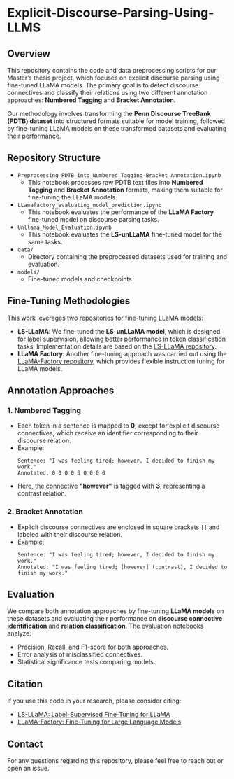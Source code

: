 # Explicit-Discourse-Parsing-Using-LLMS
## Overview
This repository contains the code and data preprocessing scripts for our Master’s thesis project, which focuses on explicit discourse parsing using fine-tuned LLaMA models. The primary goal is to detect discourse connectives and classify their relations using two different annotation approaches: **Numbered Tagging** and **Bracket Annotation**.

Our methodology involves transforming the **Penn Discourse TreeBank (PDTB) dataset** into structured formats suitable for model training, followed by fine-tuning LLaMA models on these transformed datasets and evaluating their performance.

## Repository Structure
- `Preprocessing_PDTB_into_Numbered_Tagging-Bracket_Annotation.ipynb`  
  - This notebook processes raw PDTB text files into **Numbered Tagging** and **Bracket Annotation** formats, making them suitable for fine-tuning the LLaMA models.
- `LLamafactory_evaluating_model_prediction.ipynb`  
  - This notebook evaluates the performance of the **LLaMA Factory** fine-tuned model on discourse parsing tasks.
- `Unllama_Model_Evaluation.ipynb`  
  - This notebook evaluates the **LS-unLLaMA** fine-tuned model for the same tasks.
- `data/`  
  - Directory containing the preprocessed datasets used for training and evaluation.
- `models/`  
  - Fine-tuned models and checkpoints.

## Fine-Tuning Methodologies
This work leverages two repositories for fine-tuning LLaMA models:
- **LS-LLaMA**: We fine-tuned the **LS-unLLaMA model**, which is designed for label supervision, allowing better performance in token classification tasks. Implementation details are based on the [LS-LLaMA repository](https://github.com/4AI/LS-LLaMA/tree/main).
- **LLaMA Factory**: Another fine-tuning approach was carried out using the [LLaMA-Factory repository](https://github.com/hiyouga/LLaMA-Factory/tree/04c10d2e80b7f7e516eba67fea420498a1238bb5), which provides flexible instruction tuning for LLaMA models.

## Annotation Approaches
### 1. Numbered Tagging
- Each token in a sentence is mapped to **0**, except for explicit discourse connectives, which receive an identifier corresponding to their discourse relation.
- Example:
  ```
  Sentence: "I was feeling tired; however, I decided to finish my work."
  Annotated: 0 0 0 0 3 0 0 0 0
  ```
- Here, the connective **"however"** is tagged with **3**, representing a contrast relation.

### 2. Bracket Annotation
- Explicit discourse connectives are enclosed in square brackets `[]` and labeled with their discourse relation.
- Example:
  ```
  Sentence: "I was feeling tired; however, I decided to finish my work."
  Annotated: "I was feeling tired; [however] (contrast), I decided to finish my work."
  ```

## Evaluation
We compare both annotation approaches by fine-tuning **LLaMA models** on these datasets and evaluating their performance on **discourse connective identification** and **relation classification**. The evaluation notebooks analyze:
- Precision, Recall, and F1-score for both approaches.
- Error analysis of misclassified connectives.
- Statistical significance tests comparing models.

## Citation
If you use this code in your research, please consider citing:
- [LS-LLaMA: Label-Supervised Fine-Tuning for LLaMA](https://github.com/4AI/LS-LLaMA/tree/main)
- [LLaMA-Factory: Fine-Tuning for Large Language Models](https://github.com/hiyouga/LLaMA-Factory/tree/04c10d2e80b7f7e516eba67fea420498a1238bb5)

## Contact
For any questions regarding this repository, please feel free to reach out or open an issue.

